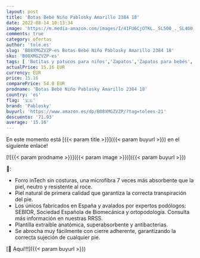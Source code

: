 ```yaml
---
layout: post
title: 'Botas Bebé Niño Pablosky Amarillo 2384 18'
date: 2022-08-14 10:13:34
image: 'https://m.media-amazon.com/images/I/41FU6CjOTKL._SL500_._SL400_.jpg'
comments: true
category: ofertas
author: 'tole.es'
slug: 'B08XMGZVZP-es Botas Bebé Niño Pablosky Amarillo 2384 18'
sku: 'B08XMGZVZP-es'
tags: [ 'Botitas y patucos para niños','Zapatos','Zapatos para bebés','Zapatos para niños','Zapatos y complementos','bebé','pablosky','🇪🇸', ]
actualPrice: 15.16 EUR
currency: EUR
price: 15.16
comparePrice: 54.0 EUR
prodname: 'Botas Bebé Niño Pablosky Amarillo 2384 18'
country: 'es'
flag: '🇪🇸'
brand: 'Pablosky'
buyurl: 'https://www.amazon.es/dp/B08XMGZVZP/?tag=tolees-21'
descuento: '71.93'
average: '15.16'
---
```


En este momento está [{{< param title >}}]({{< param buyurl >}}) en el siguiente enlace!

[![{{< param prodname >}}]({{< param image >}})]({{< param buyurl >}})

🔎:

- Forro inTech sin costuras, una microfibra 7 veces más absorbente que la piel, neutro y resistente al roce.
- Piel natural de primera calidad que garantiza la correcta transpiración del pie.
- Los únicos fabricados en España y avalados por expertos podólogos: SEBIOR, Sociedad Española de Biomecánica y ortopodología. Consulta más información en nuestras RRSS.
- Plantilla extraible anatómica, superabsorbente y antibacterias.
- Se abrocha muy fácilmente con cierre adherente, garantizando la correcta sujeción de cualquier pie.

[🛒 Aquí!!!]({{< param buyurl >}})

